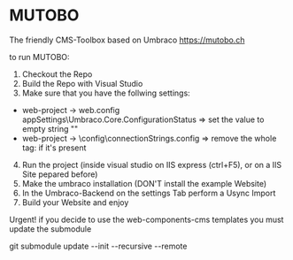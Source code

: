 # MUTOBO
The friendly CMS-Toolbox based on Umbraco
https://mutobo.ch

to run MUTOBO:

1. Checkout the Repo
2. Build the Repo with Visual Studio
3. Make sure that you have the follwing settings:

- web-project -> web.config appSettings\Umbraco.Core.ConfigurationStatus => set the value to empty string "" 
- web-project -> \config\connectionStrings.config => remove the whole tag:
  <add name="umbracoDbDSN" connectionString="Data Source=|DataDirectory|\Umbraco.sdf;Flush Interval=1;" providerName="System.Data.SqlServerCe.4.0" /> if it's present
  

4. Run the project (inside visual studio on IIS express (ctrl+F5), or on a IIS Site pepared before)
5. Make the umbraco installation (DON'T install the example Website)
6. In the Umbraco-Backend on the settings Tab perform a Usync Import
7. Build your Website and enjoy


Urgent! if you decide to use the web-components-cms templates you must update the submodule

 git submodule update --init --recursive --remote
 
 


